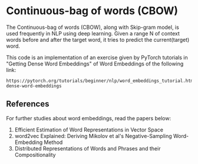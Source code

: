 # Continuous-bag of words (CBOW)

The Continuous-bag of words (CBOW), along with Skip-gram model, is used frequently in NLP using deep learning.
Given a range N of context words before and after the target word, it tries to predict the current(target) word.

This code is an implementation of an exercise given by PyTorch tutorials in "Getting Dense Word Embeddings" of Word Embeddings of the following link:

	https://pytorch.org/tutorials/beginner/nlp/word_embeddings_tutorial.html#getting-dense-word-embeddings


## References

For further studies about word embeddings, read the papers below:

1. Efficient Estimation of Word Representations in Vector Space
2. word2vec Explained: Deriving Mikolov et al's Negative-Sampling Word-Embedding Method
3. Distributed Representations of Words and Phrases and their Compositionality



 
